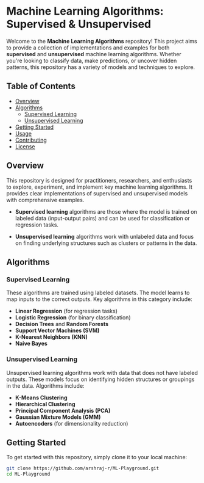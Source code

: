 # Machine Learning Algorithms: Supervised & Unsupervised

Welcome to the **Machine Learning Algorithms** repository! This project aims to provide a collection of implementations and examples for both **supervised** and **unsupervised** machine learning algorithms. Whether you're looking to classify data, make predictions, or uncover hidden patterns, this repository has a variety of models and techniques to explore.

## Table of Contents

- [Overview](#overview)
- [Algorithms](#algorithms)
  - [Supervised Learning](#supervised-learning)
  - [Unsupervised Learning](#unsupervised-learning)
- [Getting Started](#getting-started)
- [Usage](#usage)
- [Contributing](#contributing)
- [License](#license)

## Overview

This repository is designed for practitioners, researchers, and enthusiasts to explore, experiment, and implement key machine learning algorithms. It provides clear implementations of supervised and unsupervised models with comprehensive examples.

- **Supervised learning** algorithms are those where the model is trained on labeled data (input-output pairs) and can be used for classification or regression tasks.
  
- **Unsupervised learning** algorithms work with unlabeled data and focus on finding underlying structures such as clusters or patterns in the data.

## Algorithms

### Supervised Learning
These algorithms are trained using labeled datasets. The model learns to map inputs to the correct outputs. Key algorithms in this category include:

- **Linear Regression** (for regression tasks)
- **Logistic Regression** (for binary classification)
- **Decision Trees** and **Random Forests**
- **Support Vector Machines (SVM)**
- **K-Nearest Neighbors (KNN)**
- **Naive Bayes**

### Unsupervised Learning
Unsupervised learning algorithms work with data that does not have labeled outputs. These models focus on identifying hidden structures or groupings in the data. Algorithms include:

- **K-Means Clustering**
- **Hierarchical Clustering**
- **Principal Component Analysis (PCA)**
- **Gaussian Mixture Models (GMM)**
- **Autoencoders** (for dimensionality reduction)

## Getting Started

To get started with this repository, simply clone it to your local machine:

```bash
git clone https://github.com/arshraj-r/ML-Playground.git
cd ML-Playground
